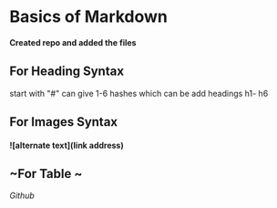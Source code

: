 # Basics of Markdown

#### Created repo and added the files

## For Heading Syntax
 start with "#" can give 1-6 hashes which can be add headings h1- h6
 
 ## For Images Syntax
 #### **![alternate text](link address)**
 
 ## ~For Table ~
 
 *Github*
 
 

